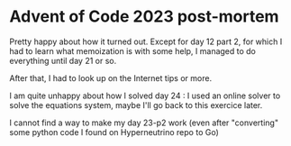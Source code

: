 # Advent of Code 2023 post-mortem

Pretty happy about how it turned out.
Except for day 12 part 2, for which I had to learn what memoization is with some help, I managed to do everything until day 21 or so.

After that, I had to look up on the Internet tips or more.

I am quite unhappy about how I solved day 24 : I used an online solver to solve the equations system, maybe I'll go back to this exercice later.

I cannot find a way to make my day 23-p2 work (even after "converting" some python code I found on Hyperneutrino repo to Go)

